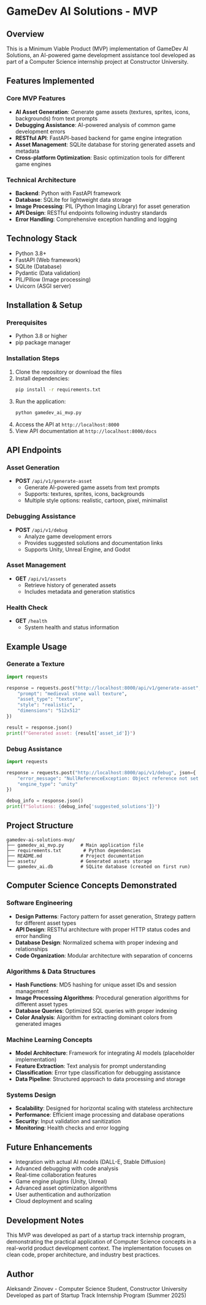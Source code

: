 # GameDev AI Solutions - MVP

## Overview
This is a Minimum Viable Product (MVP) implementation of GameDev AI Solutions, an AI-powered game development assistance tool developed as part of a Computer Science internship project at Constructor University.

## Features Implemented

### Core MVP Features
- **AI Asset Generation**: Generate game assets (textures, sprites, icons, backgrounds) from text prompts
- **Debugging Assistance**: AI-powered analysis of common game development errors
- **RESTful API**: FastAPI-based backend for game engine integration
- **Asset Management**: SQLite database for storing generated assets and metadata
- **Cross-platform Optimization**: Basic optimization tools for different game engines

### Technical Architecture
- **Backend**: Python with FastAPI framework
- **Database**: SQLite for lightweight data storage
- **Image Processing**: PIL (Python Imaging Library) for asset generation
- **API Design**: RESTful endpoints following industry standards
- **Error Handling**: Comprehensive exception handling and logging

## Technology Stack
- Python 3.8+
- FastAPI (Web framework)
- SQLite (Database)
- Pydantic (Data validation)
- PIL/Pillow (Image processing)
- Uvicorn (ASGI server)

## Installation & Setup

### Prerequisites
- Python 3.8 or higher
- pip package manager

### Installation Steps
1. Clone the repository or download the files
2. Install dependencies:
   ```bash
   pip install -r requirements.txt
   ```
3. Run the application:
   ```bash
   python gamedev_ai_mvp.py
   ```
4. Access the API at `http://localhost:8000`
5. View API documentation at `http://localhost:8000/docs`

## API Endpoints

### Asset Generation
- **POST** `/api/v1/generate-asset`
  - Generate AI-powered game assets from text prompts
  - Supports: textures, sprites, icons, backgrounds
  - Multiple style options: realistic, cartoon, pixel, minimalist

### Debugging Assistance
- **POST** `/api/v1/debug`
  - Analyze game development errors
  - Provides suggested solutions and documentation links
  - Supports Unity, Unreal Engine, and Godot

### Asset Management
- **GET** `/api/v1/assets`
  - Retrieve history of generated assets
  - Includes metadata and generation statistics

### Health Check
- **GET** `/health`
  - System health and status information

## Example Usage

### Generate a Texture
```python
import requests

response = requests.post("http://localhost:8000/api/v1/generate-asset", json={
    "prompt": "medieval stone wall texture",
    "asset_type": "texture",
    "style": "realistic",
    "dimensions": "512x512"
})

result = response.json()
print(f"Generated asset: {result['asset_id']}")
```

### Debug Assistance
```python
import requests

response = requests.post("http://localhost:8000/api/v1/debug", json={
    "error_message": "NullReferenceException: Object reference not set to an instance of an object",
    "engine_type": "unity"
})

debug_info = response.json()
print(f"Solutions: {debug_info['suggested_solutions']}")
```

## Project Structure
```
gamedev-ai-solutions-mvp/
├── gamedev_ai_mvp.py      # Main application file
├── requirements.txt        # Python dependencies
├── README.md              # Project documentation
├── assets/                # Generated assets storage
└── gamedev_ai.db          # SQLite database (created on first run)
```

## Computer Science Concepts Demonstrated

### Software Engineering
- **Design Patterns**: Factory pattern for asset generation, Strategy pattern for different asset types
- **API Design**: RESTful architecture with proper HTTP status codes and error handling
- **Database Design**: Normalized schema with proper indexing and relationships
- **Code Organization**: Modular architecture with separation of concerns

### Algorithms & Data Structures
- **Hash Functions**: MD5 hashing for unique asset IDs and session management
- **Image Processing Algorithms**: Procedural generation algorithms for different asset types
- **Database Queries**: Optimized SQL queries with proper indexing
- **Color Analysis**: Algorithm for extracting dominant colors from generated images

### Machine Learning Concepts
- **Model Architecture**: Framework for integrating AI models (placeholder implementation)
- **Feature Extraction**: Text analysis for prompt understanding
- **Classification**: Error type classification for debugging assistance
- **Data Pipeline**: Structured approach to data processing and storage

### Systems Design
- **Scalability**: Designed for horizontal scaling with stateless architecture
- **Performance**: Efficient image processing and database operations
- **Security**: Input validation and sanitization
- **Monitoring**: Health checks and error logging

## Future Enhancements
- Integration with actual AI models (DALL-E, Stable Diffusion)
- Advanced debugging with code analysis
- Real-time collaboration features
- Game engine plugins (Unity, Unreal)
- Advanced asset optimization algorithms
- User authentication and authorization
- Cloud deployment and scaling

## Development Notes
This MVP was developed as part of a startup track internship program, demonstrating the practical application of Computer Science concepts in a real-world product development context. The implementation focuses on clean code, proper architecture, and industry best practices.

## Author
Aleksandr Zinovev - Computer Science Student, Constructor University
Developed as part of Startup Track Internship Program (Summer 2025)

